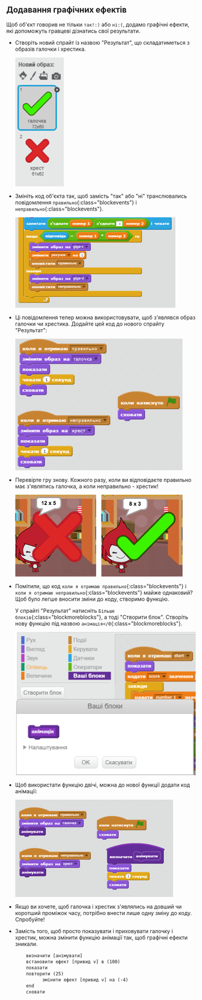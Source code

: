 ## Додавання графічних ефектів

Щоб об'єкт говорив не тільки `так!:)` або `ні:(`, додамо графічні ефекти, які допоможуть гравцеві дізнатись свої результати.

+ Створіть новий спрайт із назвою "Результат", що складатиметься з образів галочки і хрестика.
    
    ![знімок екрану](images/brain-result.png)

+ Змініть код об'єкта так, щоб замість "так" або "ні" транслювались повідомлення `правильно`{:class="blockevents"} і `неправильно`{:class="blockevents"}.
    
    ![знімок екрану](images/brain-broadcast-answer.png)

+ Ці повідомлення тепер можна використовувати, щоб з'являвся образ галочки чи хрестика. Додайте цей код до нового спрайту "Результат":
    
    ![знімок екрану](images/brain-show-answer.png)

+ Перевірте гру знову. Кожного разу, коли ви відповідаєте правильно має з'являтись галочка, а коли неправильно - хрестик!
    
    ![знімок екрану](images/brain-test-answer.png)

+ Помітили, що код `коли я отримаю правильно`{:class="blockevents"} і `коли я отримаю неправильно`{:class="blockevents"} майже однаковий? Щоб було легше вносити зміни до коду, створимо функцію.
    
    У спрайті "Результат" натисніть `Більше блоків`{:class="blockmoreblocks"}, а тоді "Створити блок". Створіть нову функцію під назвою `анімація</0`{:class="blockmoreblocks"}.
    
    ![знімок екрану](images/brain-animate-function.png)

+ Щоб використати функцію двічі, можна до нової функції додати код анімації:
    
    ![знімок екрану](images/brain-use-function.png)

+ Якщо ви хочете, щоб галочка і хрестик з'являлись на довший чи коротший проміжок часу, потрібно внести лише одну зміну до коду. Спробуйте!

+ Замість того, щоб просто показувати і приховувати галочку і хрестик, можна змінити функцію анімації так, щоб графічні ефекти зникали.
    
    ```blocks
        визначити [анімувати]
        встановити ефект [привид v] в (100)
        показати
        повторити (25) 
              змінити ефект [привид v] на (-4)
        end
        сховати
    ```